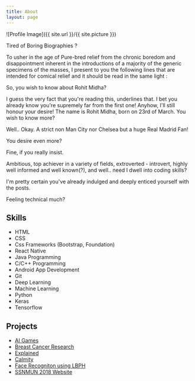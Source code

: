```yaml
---
title: About
layout: page
---
```

![Profile Image]({{ site.url }}/{{ site.picture }})


Tired of Boring Biographies ?

To usher in the age of Pure-bred relief from the chronic boredom and disappointment inherent in the introductions of a majority of the generic specimens of the masses, I present to you the following lines that are intended for comical relief and it should be read in the same light :

So, you wish to know about Rohit Midha?

I guess the very fact that you're reading this, underlines that. I bet you already know you're supremely far from the first one!
Anyhow, I'll still honour your desire!
The name is Rohit Midha, born on 23rd of March. 
You wish to know more?


Well.. Okay.
A strict non Man City nor Chelsea but a huge Real Madrid Fan!

You desire even more?

Fine, if you really insist. 

Ambitious, top achiever in a variety of fields, extroverted - introvert, highly well informed and well known(?), and well.. need I dwell into coding skills? 

I'm pretty certain you've already indulged and deeply enticed yourself with the posts.

Feeling technical much? 


<h2>Skills</h2>

<ul class="skill-list">
	<li>HTML </li>
	<li>CSS </li>
	<li>Css Frameworks (Bootstrap, Foundation)</li>
	<li>React Native</li>
	<li>Java Programming</li>
	<li>C/C++ Programming</li>
	<li>Android App Development </li>
	<li>Git</li>
	<li>Deep Learning</li>
	<li>Machine Learning</li>
	<li>Python</li>
	<li>Keras</li>
	<li>Tensorflow</li>

</ul>

<h2>Projects</h2>

<ul>
	<li><a href = "https://github.com/RohitMidha23/AI-Games"> AI Games </a></li>
	<li><a href = "https://github.com/RohitMidha23/BreastCancerResearch"> Breast Cancer Research </a></li>
	<li><a href = "https://github.com/RohitMidha23/Explained"> Explained </a></li>
	<li><a href = "https://github.com/RohitMidha23/Calmity"> Calmity </a></li>
	<li><a href = "https://github.com/RohitMidha23/FaceRecog">Face Recogniton using LBPH</a></li>
	<li><a href = "https://github.com/RohitMidha23/SSNMUN2018">SSNMUN 2018 Website</a></li>
</ul>
